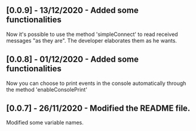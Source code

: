 ## [0.0.9] - 13/12/2020 - Added some functionalities
Now it's possible to use the method 'simpleConnect' to read received messages "as they are". The developer elaborates them as he wants.

## [0.0.8] - 01/12/2020 - Added some functionalities
Now you can choose to print events in the console automatically through the method 'enableConsolePrint'

## [0.0.7] - 26/11/2020 - Modified the README file.
Modified some variable names.


